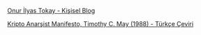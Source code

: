 [Onur İlyas Tokay - Kişisel Blog](https://onurilyastokay.com.tr/)

[Kripto Anarşist Manifesto, Timothy C. May (1988) - Türkçe Çeviri](https://github.com/onurilyastokay/onur-ilyas-tokay-kisisel-blog/blob/master/Kripto%20Anarsist%20Manifesto%20-%20Onur%20Ilyas%20Tokay.pdf)
